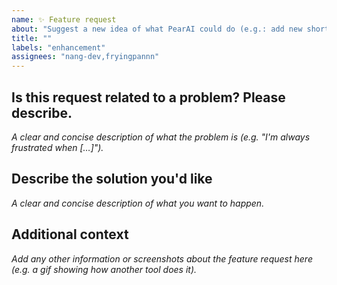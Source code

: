 ```yaml
---
name: ✨ Feature request
about: "Suggest a new idea of what PearAI could do (e.g.: add new shortcut, add new payment processor, etc.)"
title: ""
labels: "enhancement"
assignees: "nang-dev,fryingpannn"
---
```


## Is this request related to a problem? Please describe.

_A clear and concise description of what the problem is (e.g. "I'm always frustrated when […]")._

## Describe the solution you'd like

_A clear and concise description of what you want to happen._

## Additional context

_Add any other information or screenshots about the feature request here (e.g. a gif showing how another tool does it)._

